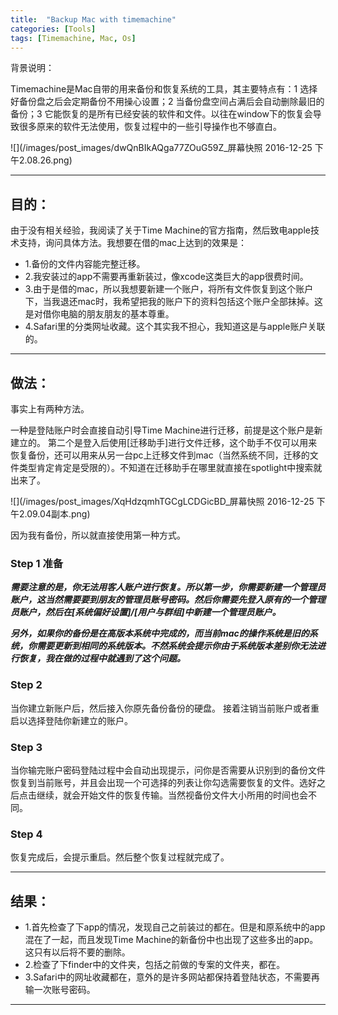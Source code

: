 ```yaml
---
title:  "Backup Mac with timemachine"
categories: [Tools]
tags: [Timemachine, Mac, Os]
---
```


背景说明：

Timemachine是Mac自带的用来备份和恢复系统的工具，其主要特点有：1 选择好备份盘之后会定期备份不用操心设置；2 当备份盘空间占满后会自动删除最旧的备份；3 它能恢复的是所有已经安装的软件和文件。以往在window下的恢复会导致很多原来的软件无法使用，恢复过程中的一些引导操作也不够直白。

![](/images/post_images/dwQnBIkAQga77ZOuG59Z_屏幕快照 2016-12-25 下午2.08.26.png)

---

## 目的：

由于没有相关经验，我阅读了关于Time Machine的官方指南，然后致电apple技术支持，询问具体方法。我想要在借的mac上达到的效果是：

* 1.备份的文件内容能完整迁移。
* 2.我安装过的app不需要再重新装过，像xcode这类巨大的app很费时间。
* 3.由于是借的mac，所以我想要新建一个账户，将所有文件恢复到这个账户下，当我退还mac时，我希望把我的账户下的资料包括这个账户全部抹掉。这是对借你电脑的朋友朋友的基本尊重。
* 4.Safari里的分类网址收藏。这个其实我不担心，我知道这是与apple账户关联的。

---

## 做法：

事实上有两种方法。

一种是登陆账户时会直接自动引导Time Machine进行迁移，前提是这个账户是新建立的。
第二个是登入后使用[迁移助手]进行文件迁移，这个助手不仅可以用来恢复备份，还可以用来从另一台pc上迁移文件到mac（当然系统不同，迁移的文件类型肯定肯定是受限的）。不知道在迁移助手在哪里就直接在spotlight中搜索就出来了。

![](/images/post_images/XqHdzqmhTGCgLCDGicBD_屏幕快照 2016-12-25 下午2.09.04副本.png)

因为我有备份，所以就直接使用第一种方式。

### Step 1 准备

***需要注意的是，你无法用客人账户进行恢复。所以第一步，你需要新建一个管理员账户，这当然需要要到朋友的管理员账号密码。然后你需要先登入原有的一个管理员账户，然后在[系统偏好设置]/[用户与群组]中新建一个管理员账户。***

***另外，如果你的备份是在高版本系统中完成的，而当前mac的操作系统是旧的系统，你需要更新到相同的系统版本。不然系统会提示你由于系统版本差别你无法进行恢复，我在做的过程中就遇到了这个问题。***

### Step 2
当你建立新账户后，然后接入你原先备份备份的硬盘。
接着注销当前账户或者重启以选择登陆你新建立的账户。

### Step 3
当你输完账户密码登陆过程中会自动出现提示，问你是否需要从识别到的备份文件恢复到当前账号，并且会出现一个可选择的列表让你勾选需要恢复的文件。选好之后点击继续，就会开始文件的恢复传输。当然视备份文件大小所用的时间也会不同。

### Step 4
恢复完成后，会提示重启。然后整个恢复过程就完成了。

---

## 结果：

* 1.首先检查了下app的情况，发现自己之前装过的都在。但是和原系统中的app混在了一起，而且发现Time Machine的新备份中也出现了这些多出的app。这只有以后将不要的删除。
* 2.检查了下finder中的文件夹，包括之前做的专案的文件夹，都在。
* 3.Safari中的网址收藏都在，意外的是许多网站都保持着登陆状态，不需要再输一次账号密码。


---
